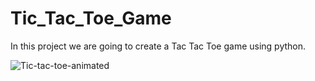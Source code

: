 # Tic_Tac_Toe_Game
In this project we are going to create a Tac Tac Toe game using python.

![Tic-tac-toe-animated](https://github.com/SaraGalall/Tic_Tac_Toe_Game/assets/83806823/83084813-edb0-473f-87c7-60dc6982b9fc)
